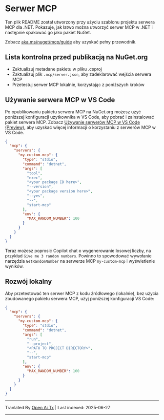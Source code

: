 # Serwer MCP

Ten plik README został utworzony przy użyciu szablonu projektu serwera MCP dla .NET. Pokazuje, jak łatwo można utworzyć serwer MCP w .NET i następnie spakować go jako pakiet NuGet.

Zobacz [aka.ms/nuget/mcp/guide](https://aka.ms/nuget/mcp/guide) aby uzyskać pełny przewodnik.

## Lista kontrolna przed publikacją na NuGet.org

- Zaktualizuj metadane pakietu w pliku .csproj
- Zaktualizuj plik `.mcp/server.json`, aby zadeklarować wejścia serwera MCP
- Przetestuj serwer MCP lokalnie, korzystając z poniższych kroków

## Używanie serwera MCP w VS Code

Po opublikowaniu pakietu serwera MCP na NuGet.org możesz użyć poniższej konfiguracji użytkownika w VS Code, aby pobrać i zainstalować pakiet serwera MCP. Zobacz [Używanie serwerów MCP w VS Code (Preview)](https://code.visualstudio.com/docs/copilot/chat/mcp-servers), aby uzyskać więcej informacji o korzystaniu z serwerów MCP w VS Code.

```json
{
  "mcp": {
    "servers": {
      "my-custom-mcp": {
        "type": "stdio",
        "command": "dotnet",
        "args": [
          "tool",
          "exec",
          "<your package ID here>",
          "--version",
          "<your package version here>",
          "--yes",
          "--",
          "start-mcp"
        ],
        "env": {
          "MAX_RANDOM_NUMBER": 100
        }
      }
    }
  }
}
```

Teraz możesz poprosić Copilot chat o wygenerowanie losowej liczby, na przykład `Give me 3 random numbers`. Powinno to spowodować wywołanie narzędzia `GetRandomNumber` na serwerze MCP `my-custom-mcp` i wyświetlenie wyników.

## Rozwój lokalny

Aby przetestować ten serwer MCP z kodu źródłowego (lokalnie), bez użycia zbudowanego pakietu serwera MCP, użyj poniższej konfiguracji VS Code:

```json
{
  "mcp": {
    "servers": {
      "my-custom-mcp": {
        "type": "stdio",
        "command": "dotnet",
        "args": [
          "run",
          "--project",
          "<PATH TO PROJECT DIRECTORY>",
          "--",
          "start-mcp"
        ],
        "env": {
          "MAX_RANDOM_NUMBER": 100
        }
      }
    }
  }
}
```

---

Tranlated By [Open Ai Tx](https://github.com/OpenAiTx/OpenAiTx) | Last indexed: 2025-06-27

---